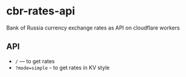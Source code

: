 # cbr-rates-api

Bank of Russia currency exchange rates as API on cloudflare workers

## API

- `/` — to get rates
- `?mode=simple` - to get rates in KV style
